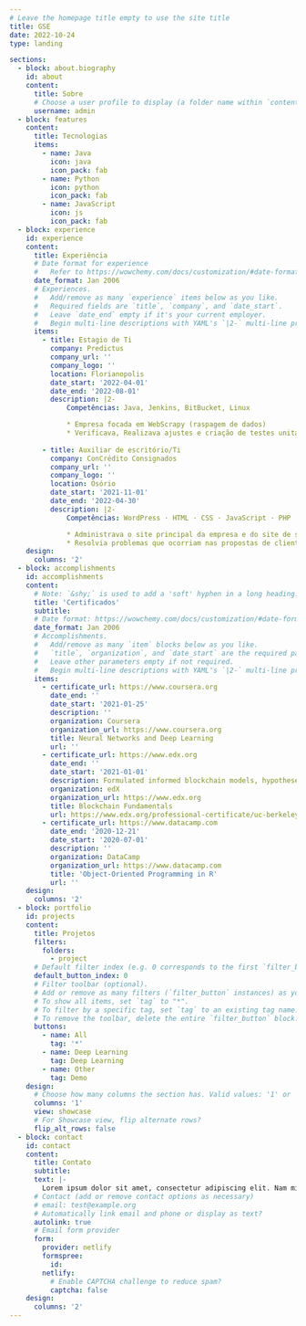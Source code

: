 ```yaml
---
# Leave the homepage title empty to use the site title
title: GSE
date: 2022-10-24
type: landing

sections:
  - block: about.biography
    id: about
    content:
      title: Sobre
      # Choose a user profile to display (a folder name within `content/authors/`)
      username: admin
  - block: features
    content:
      title: Tecnologias 
      items:
        - name: Java
          icon: java
          icon_pack: fab
        - name: Python
          icon: python
          icon_pack: fab
        - name: JavaScript
          icon: js
          icon_pack: fab
  - block: experience
    id: experience
    content:
      title: Experiência
      # Date format for experience
      #   Refer to https://wowchemy.com/docs/customization/#date-format
      date_format: Jan 2006
      # Experiences.
      #   Add/remove as many `experience` items below as you like.
      #   Required fields are `title`, `company`, and `date_start`.
      #   Leave `date_end` empty if it's your current employer.
      #   Begin multi-line descriptions with YAML's `|2-` multi-line prefix.
      items:
        - title: Estagio de Ti
          company: Predictus
          company_url: ''
          company_logo: ''
          location: Florianopolis
          date_start: '2022-04-01'
          date_end: '2022-08-01'
          description: |2-
              Competências: Java, Jenkins, BitBucket, Linux

              * Empresa focada em WebScrapy (raspagem de dados)
              * Verificava, Realizava ajustes e criação de testes unitarios em Bots
              
        - title: Auxiliar de escritório/Ti
          company: ConCrédito Consignados
          company_url: ''
          company_logo: ''
          location: Osório
          date_start: '2021-11-01'
          date_end: '2022-04-30'
          description: |2-
              Competências: WordPress · HTML · CSS · JavaScript · PHP

              * Administrava o site principal da empresa e do site de suporte para vendedores.
              * Resolvia problemas que ocorriam nas propostas de clientes com os bancos de acordo com sua politica.
    design:
      columns: '2'
  - block: accomplishments
    id: accomplishments
    content:
      # Note: `&shy;` is used to add a 'soft' hyphen in a long heading.
      title: 'Certificados'
      subtitle:
      # Date format: https://wowchemy.com/docs/customization/#date-format
      date_format: Jan 2006
      # Accomplishments.
      #   Add/remove as many `item` blocks below as you like.
      #   `title`, `organization`, and `date_start` are the required parameters.
      #   Leave other parameters empty if not required.
      #   Begin multi-line descriptions with YAML's `|2-` multi-line prefix.
      items:
        - certificate_url: https://www.coursera.org
          date_end: ''
          date_start: '2021-01-25'
          description: ''
          organization: Coursera
          organization_url: https://www.coursera.org
          title: Neural Networks and Deep Learning
          url: ''
        - certificate_url: https://www.edx.org
          date_end: ''
          date_start: '2021-01-01'
          description: Formulated informed blockchain models, hypotheses, and use cases.
          organization: edX
          organization_url: https://www.edx.org
          title: Blockchain Fundamentals
          url: https://www.edx.org/professional-certificate/uc-berkeleyx-blockchain-fundamentals
        - certificate_url: https://www.datacamp.com
          date_end: '2020-12-21'
          date_start: '2020-07-01'
          description: ''
          organization: DataCamp
          organization_url: https://www.datacamp.com
          title: 'Object-Oriented Programming in R'
          url: ''
    design:
      columns: '2'
  - block: portfolio
    id: projects
    content:
      title: Projetos
      filters:
        folders:
          - project
      # Default filter index (e.g. 0 corresponds to the first `filter_button` instance below).
      default_button_index: 0
      # Filter toolbar (optional).
      # Add or remove as many filters (`filter_button` instances) as you like.
      # To show all items, set `tag` to "*".
      # To filter by a specific tag, set `tag` to an existing tag name.
      # To remove the toolbar, delete the entire `filter_button` block.
      buttons:
        - name: All
          tag: '*'
        - name: Deep Learning
          tag: Deep Learning
        - name: Other
          tag: Demo
    design:
      # Choose how many columns the section has. Valid values: '1' or '2'.
      columns: '1'
      view: showcase
      # For Showcase view, flip alternate rows?
      flip_alt_rows: false
  - block: contact
    id: contact
    content:
      title: Contato
      subtitle:
      text: |-
        Lorem ipsum dolor sit amet, consectetur adipiscing elit. Nam mi diam, venenatis ut magna et, vehicula efficitur enim.
      # Contact (add or remove contact options as necessary)
      # email: test@example.org
      # Automatically link email and phone or display as text?
      autolink: true
      # Email form provider
      form:
        provider: netlify
        formspree:
          id:
        netlify:
          # Enable CAPTCHA challenge to reduce spam?
          captcha: false
    design:
      columns: '2'
---
```


